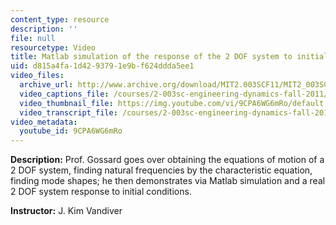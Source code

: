 ```yaml
---
content_type: resource
description: ''
file: null
resourcetype: Video
title: Matlab simulation of the response of the 2 DOF system to initial conditions
uid: d815a4fa-1d42-9379-1e9b-f624ddda5ee1
video_files:
  archive_url: http://www.archive.org/download/MIT2.003SCF11/MIT2_003SCF11_lec22_300k.mp4
  video_captions_file: /courses/2-003sc-engineering-dynamics-fall-2011/aad5a3e8a00b59d3981a0002dec11b3a_9CPA6WG6mRo.vtt
  video_thumbnail_file: https://img.youtube.com/vi/9CPA6WG6mRo/default.jpg
  video_transcript_file: /courses/2-003sc-engineering-dynamics-fall-2011/72bcbfdfb9ad415d5fbaa164fd10432d_9CPA6WG6mRo.pdf
video_metadata:
  youtube_id: 9CPA6WG6mRo
---
```


**Description:** Prof. Gossard goes over obtaining the equations of motion of a 2 DOF system, finding natural frequencies by the characteristic equation, finding mode shapes; he then demonstrates via Matlab simulation and a real 2 DOF system response to initial conditions.

**Instructor:** J. Kim Vandiver